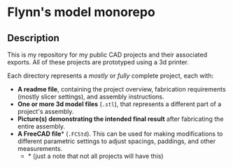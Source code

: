 # Flynn's model monorepo

## Description

This is my repository for my public CAD projects and their associated exports. All of these projects are prototyped
using a 3d printer.

Each directory represents a _mostly_ or _fully_ complete project, each with:

* **A readme file**, containing the project overview, fabrication requirements (mostly slicer settings), and assembly instructions.
* **One or more 3d model files** (`.stl`), that represents a different part of a project's assembly.
* **Picture(s) demonstrating the intended final result** after fabricating the entire assembly.
* **A FreeCAD file*** (`.FCStd`). This can be used for making modifications to different parametric settings to adjust spacings,
  paddings, and other measurements.
    * \* (just a note that not all projects will have this)
    
